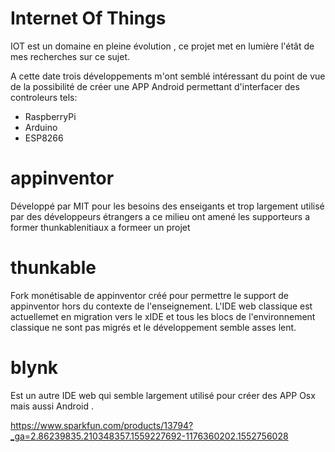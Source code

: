 # Internet Of Things

IOT est un domaine en pleine évolution , ce projet met en lumière l'étât de mes recherches sur ce sujet.

A cette date trois développements m'ont semblé intéressant du point de vue de la possibilité de créer une APP Android permettant  d'interfacer des controleurs tels:
+ RaspberryPi
+ Arduino
+ ESP8266

 # appinventor
 Développé par MIT pour les besoins des enseigants et trop largement utilisé par des développeurs étrangers a ce milieu ont amené les supporteurs a former  thunkablenitiaux a formeer un projet 

# thunkable
Fork monétisable de appinventor créé pour permettre le support de appinventor hors du contexte de l'enseignement. 
L'IDE web classique est actuellemet en migration vers le xIDE et tous les blocs de l'environnement classique ne sont pas migrés 
et le développement semble asses lent.

# blynk
Est un autre IDE web qui semble largement utilisé pour créer des APP Osx mais aussi Android . 

https://www.sparkfun.com/products/13794?_ga=2.86239835.210348357.1559227692-1176360202.1552756028

